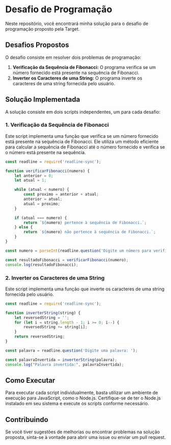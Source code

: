 # Desafio de Programação

Neste repositório, você encontrará minha solução para o desafio de programação proposto pela Target.

## Desafios Propostos

O desafio consiste em resolver dois problemas de programação:

1. **Verificação da Sequência de Fibonacci:** O programa verifica se um número fornecido está presente na sequência de Fibonacci.
2. **Inverter os Caracteres de uma String:** O programa inverte os caracteres de uma string fornecida pelo usuário.

## Solução Implementada

A solução consiste em dois scripts independentes, um para cada desafio:

### 1. Verificação da Sequência de Fibonacci

Este script implementa uma função que verifica se um número fornecido está presente na sequência de Fibonacci. Ele utiliza um método eficiente para calcular a sequência de Fibonacci até o número fornecido e verifica se o número está presente na sequência.

```javascript
const readline = require('readline-sync');

function verificarFibonacci(numero) {
    let anterior = 0;
    let atual = 1;

    while (atual < numero) {
        const proximo = anterior + atual;
        anterior = atual;
        atual = proximo;
    }

    if (atual === numero) {
        return `${numero} pertence à sequência de Fibonacci.`;
    } else {
        return `${numero} não pertence à sequência de Fibonacci.`;
    }
}

const numero = parseInt(readline.question('Digite um número para verificar na sequência de Fibonacci: '));

const resultadoFibonacci = verificarFibonacci(numero);
console.log(resultadoFibonacci);
```

### 2. Inverter os Caracteres de uma String

Este script implementa uma função que inverte os caracteres de uma string fornecida pelo usuário.

```javascript
const readline = require('readline-sync');

function inverterString(string) {
    let reversedString = '';
    for (let i = string.length - 1; i >= 0; i--) {
        reversedString += string[i];
    }
    return reversedString;
}

const palavra = readline.question('Digite uma palavra: ');

const palavraInvertida = inverterString(palavra);
console.log("Palavra invertida:", palavraInvertida);
```

## Como Executar

Para executar cada script individualmente, basta utilizar um ambiente de execução para JavaScript, como o Node.js. Certifique-se de ter o Node.js instalado em seu sistema e execute os scripts conforme necessário.

## Contribuindo

Se você tiver sugestões de melhorias ou encontrar problemas na solução proposta, sinta-se à vontade para abrir uma issue ou enviar um pull request.
